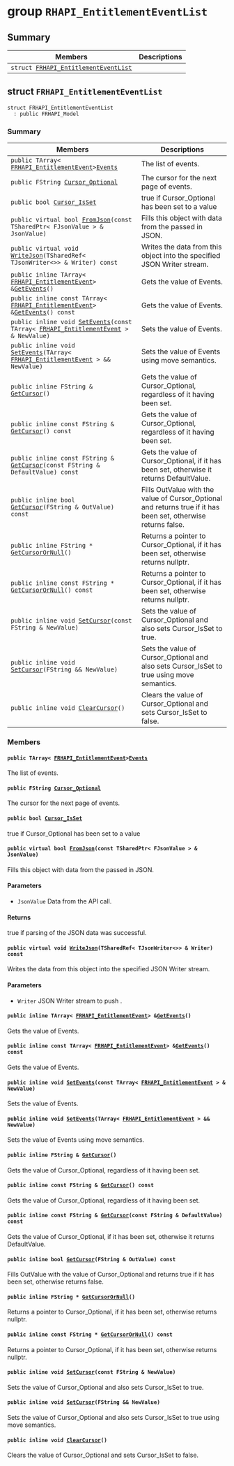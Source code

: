 # group `RHAPI_EntitlementEventList` <a id="group__RHAPI__EntitlementEventList"></a>

## Summary

 Members                        | Descriptions                                
--------------------------------|---------------------------------------------
`struct `[`FRHAPI_EntitlementEventList`](#structFRHAPI__EntitlementEventList) | 

## struct `FRHAPI_EntitlementEventList` <a id="structFRHAPI__EntitlementEventList"></a>

```
struct FRHAPI_EntitlementEventList
  : public FRHAPI_Model
```

### Summary

 Members                        | Descriptions                                
--------------------------------|---------------------------------------------
`public TArray< `[`FRHAPI_EntitlementEvent`](RHAPI_EntitlementEvent.md#structFRHAPI__EntitlementEvent)` > `[`Events`](#structFRHAPI__EntitlementEventList_1a3f05027a0a92306457e4e110ac0bb94f) | The list of events.
`public FString `[`Cursor_Optional`](#structFRHAPI__EntitlementEventList_1a408ef5f5bcc7a30ccd70aef3dc2b725b) | The cursor for the next page of events.
`public bool `[`Cursor_IsSet`](#structFRHAPI__EntitlementEventList_1ac03319ea77109225c8aab85baac83423) | true if Cursor_Optional has been set to a value
`public virtual bool `[`FromJson`](#structFRHAPI__EntitlementEventList_1a7a07f86414852d47e1c63d7e031b1372)`(const TSharedPtr< FJsonValue > & JsonValue)` | Fills this object with data from the passed in JSON.
`public virtual void `[`WriteJson`](#structFRHAPI__EntitlementEventList_1a416fced08062c5929550f55b07bee1f8)`(TSharedRef< TJsonWriter<>> & Writer) const` | Writes the data from this object into the specified JSON Writer stream.
`public inline TArray< `[`FRHAPI_EntitlementEvent`](RHAPI_EntitlementEvent.md#structFRHAPI__EntitlementEvent)` > & `[`GetEvents`](#structFRHAPI__EntitlementEventList_1a8013cde2cf4350616ed670ab98d5b3d4)`()` | Gets the value of Events.
`public inline const TArray< `[`FRHAPI_EntitlementEvent`](RHAPI_EntitlementEvent.md#structFRHAPI__EntitlementEvent)` > & `[`GetEvents`](#structFRHAPI__EntitlementEventList_1a88b1e46345294753cdd0aa133e46e1f0)`() const` | Gets the value of Events.
`public inline void `[`SetEvents`](#structFRHAPI__EntitlementEventList_1ab93fb31f064e847fd1bf83fa2e0f726d)`(const TArray< `[`FRHAPI_EntitlementEvent`](RHAPI_EntitlementEvent.md#structFRHAPI__EntitlementEvent)` > & NewValue)` | Sets the value of Events.
`public inline void `[`SetEvents`](#structFRHAPI__EntitlementEventList_1a5819169e8082c2546bbe8adb48fd2023)`(TArray< `[`FRHAPI_EntitlementEvent`](RHAPI_EntitlementEvent.md#structFRHAPI__EntitlementEvent)` > && NewValue)` | Sets the value of Events using move semantics.
`public inline FString & `[`GetCursor`](#structFRHAPI__EntitlementEventList_1a8e178f8383eb98bcfc2bbbb62c21300f)`()` | Gets the value of Cursor_Optional, regardless of it having been set.
`public inline const FString & `[`GetCursor`](#structFRHAPI__EntitlementEventList_1ae893bb04a293f12468aa5bbc455acc76)`() const` | Gets the value of Cursor_Optional, regardless of it having been set.
`public inline const FString & `[`GetCursor`](#structFRHAPI__EntitlementEventList_1a0162673f909d7f63d25d36fc5827aa0f)`(const FString & DefaultValue) const` | Gets the value of Cursor_Optional, if it has been set, otherwise it returns DefaultValue.
`public inline bool `[`GetCursor`](#structFRHAPI__EntitlementEventList_1aa85c0365ed689379000cfa35e2dc55a9)`(FString & OutValue) const` | Fills OutValue with the value of Cursor_Optional and returns true if it has been set, otherwise returns false.
`public inline FString * `[`GetCursorOrNull`](#structFRHAPI__EntitlementEventList_1ad7b540def8476ebe0bb6c7070b2fceb0)`()` | Returns a pointer to Cursor_Optional, if it has been set, otherwise returns nullptr.
`public inline const FString * `[`GetCursorOrNull`](#structFRHAPI__EntitlementEventList_1a59ec5c41978bc16804aba82f5f5da04c)`() const` | Returns a pointer to Cursor_Optional, if it has been set, otherwise returns nullptr.
`public inline void `[`SetCursor`](#structFRHAPI__EntitlementEventList_1aad3eb200ef55d113aea11a8e19609c23)`(const FString & NewValue)` | Sets the value of Cursor_Optional and also sets Cursor_IsSet to true.
`public inline void `[`SetCursor`](#structFRHAPI__EntitlementEventList_1a5cf732a8165b81e2ddde2435ad36cc3d)`(FString && NewValue)` | Sets the value of Cursor_Optional and also sets Cursor_IsSet to true using move semantics.
`public inline void `[`ClearCursor`](#structFRHAPI__EntitlementEventList_1ad53ca1646a6b5f74c4fcc9fd64d63c0f)`()` | Clears the value of Cursor_Optional and sets Cursor_IsSet to false.

### Members

#### `public TArray< `[`FRHAPI_EntitlementEvent`](RHAPI_EntitlementEvent.md#structFRHAPI__EntitlementEvent)` > `[`Events`](#structFRHAPI__EntitlementEventList_1a3f05027a0a92306457e4e110ac0bb94f) <a id="structFRHAPI__EntitlementEventList_1a3f05027a0a92306457e4e110ac0bb94f"></a>

The list of events.

#### `public FString `[`Cursor_Optional`](#structFRHAPI__EntitlementEventList_1a408ef5f5bcc7a30ccd70aef3dc2b725b) <a id="structFRHAPI__EntitlementEventList_1a408ef5f5bcc7a30ccd70aef3dc2b725b"></a>

The cursor for the next page of events.

#### `public bool `[`Cursor_IsSet`](#structFRHAPI__EntitlementEventList_1ac03319ea77109225c8aab85baac83423) <a id="structFRHAPI__EntitlementEventList_1ac03319ea77109225c8aab85baac83423"></a>

true if Cursor_Optional has been set to a value

#### `public virtual bool `[`FromJson`](#structFRHAPI__EntitlementEventList_1a7a07f86414852d47e1c63d7e031b1372)`(const TSharedPtr< FJsonValue > & JsonValue)` <a id="structFRHAPI__EntitlementEventList_1a7a07f86414852d47e1c63d7e031b1372"></a>

Fills this object with data from the passed in JSON.

#### Parameters
* `JsonValue` Data from the API call.

#### Returns
true if parsing of the JSON data was successful.

#### `public virtual void `[`WriteJson`](#structFRHAPI__EntitlementEventList_1a416fced08062c5929550f55b07bee1f8)`(TSharedRef< TJsonWriter<>> & Writer) const` <a id="structFRHAPI__EntitlementEventList_1a416fced08062c5929550f55b07bee1f8"></a>

Writes the data from this object into the specified JSON Writer stream.

#### Parameters
* `Writer` JSON Writer stream to push .

#### `public inline TArray< `[`FRHAPI_EntitlementEvent`](RHAPI_EntitlementEvent.md#structFRHAPI__EntitlementEvent)` > & `[`GetEvents`](#structFRHAPI__EntitlementEventList_1a8013cde2cf4350616ed670ab98d5b3d4)`()` <a id="structFRHAPI__EntitlementEventList_1a8013cde2cf4350616ed670ab98d5b3d4"></a>

Gets the value of Events.

#### `public inline const TArray< `[`FRHAPI_EntitlementEvent`](RHAPI_EntitlementEvent.md#structFRHAPI__EntitlementEvent)` > & `[`GetEvents`](#structFRHAPI__EntitlementEventList_1a88b1e46345294753cdd0aa133e46e1f0)`() const` <a id="structFRHAPI__EntitlementEventList_1a88b1e46345294753cdd0aa133e46e1f0"></a>

Gets the value of Events.

#### `public inline void `[`SetEvents`](#structFRHAPI__EntitlementEventList_1ab93fb31f064e847fd1bf83fa2e0f726d)`(const TArray< `[`FRHAPI_EntitlementEvent`](RHAPI_EntitlementEvent.md#structFRHAPI__EntitlementEvent)` > & NewValue)` <a id="structFRHAPI__EntitlementEventList_1ab93fb31f064e847fd1bf83fa2e0f726d"></a>

Sets the value of Events.

#### `public inline void `[`SetEvents`](#structFRHAPI__EntitlementEventList_1a5819169e8082c2546bbe8adb48fd2023)`(TArray< `[`FRHAPI_EntitlementEvent`](RHAPI_EntitlementEvent.md#structFRHAPI__EntitlementEvent)` > && NewValue)` <a id="structFRHAPI__EntitlementEventList_1a5819169e8082c2546bbe8adb48fd2023"></a>

Sets the value of Events using move semantics.

#### `public inline FString & `[`GetCursor`](#structFRHAPI__EntitlementEventList_1a8e178f8383eb98bcfc2bbbb62c21300f)`()` <a id="structFRHAPI__EntitlementEventList_1a8e178f8383eb98bcfc2bbbb62c21300f"></a>

Gets the value of Cursor_Optional, regardless of it having been set.

#### `public inline const FString & `[`GetCursor`](#structFRHAPI__EntitlementEventList_1ae893bb04a293f12468aa5bbc455acc76)`() const` <a id="structFRHAPI__EntitlementEventList_1ae893bb04a293f12468aa5bbc455acc76"></a>

Gets the value of Cursor_Optional, regardless of it having been set.

#### `public inline const FString & `[`GetCursor`](#structFRHAPI__EntitlementEventList_1a0162673f909d7f63d25d36fc5827aa0f)`(const FString & DefaultValue) const` <a id="structFRHAPI__EntitlementEventList_1a0162673f909d7f63d25d36fc5827aa0f"></a>

Gets the value of Cursor_Optional, if it has been set, otherwise it returns DefaultValue.

#### `public inline bool `[`GetCursor`](#structFRHAPI__EntitlementEventList_1aa85c0365ed689379000cfa35e2dc55a9)`(FString & OutValue) const` <a id="structFRHAPI__EntitlementEventList_1aa85c0365ed689379000cfa35e2dc55a9"></a>

Fills OutValue with the value of Cursor_Optional and returns true if it has been set, otherwise returns false.

#### `public inline FString * `[`GetCursorOrNull`](#structFRHAPI__EntitlementEventList_1ad7b540def8476ebe0bb6c7070b2fceb0)`()` <a id="structFRHAPI__EntitlementEventList_1ad7b540def8476ebe0bb6c7070b2fceb0"></a>

Returns a pointer to Cursor_Optional, if it has been set, otherwise returns nullptr.

#### `public inline const FString * `[`GetCursorOrNull`](#structFRHAPI__EntitlementEventList_1a59ec5c41978bc16804aba82f5f5da04c)`() const` <a id="structFRHAPI__EntitlementEventList_1a59ec5c41978bc16804aba82f5f5da04c"></a>

Returns a pointer to Cursor_Optional, if it has been set, otherwise returns nullptr.

#### `public inline void `[`SetCursor`](#structFRHAPI__EntitlementEventList_1aad3eb200ef55d113aea11a8e19609c23)`(const FString & NewValue)` <a id="structFRHAPI__EntitlementEventList_1aad3eb200ef55d113aea11a8e19609c23"></a>

Sets the value of Cursor_Optional and also sets Cursor_IsSet to true.

#### `public inline void `[`SetCursor`](#structFRHAPI__EntitlementEventList_1a5cf732a8165b81e2ddde2435ad36cc3d)`(FString && NewValue)` <a id="structFRHAPI__EntitlementEventList_1a5cf732a8165b81e2ddde2435ad36cc3d"></a>

Sets the value of Cursor_Optional and also sets Cursor_IsSet to true using move semantics.

#### `public inline void `[`ClearCursor`](#structFRHAPI__EntitlementEventList_1ad53ca1646a6b5f74c4fcc9fd64d63c0f)`()` <a id="structFRHAPI__EntitlementEventList_1ad53ca1646a6b5f74c4fcc9fd64d63c0f"></a>

Clears the value of Cursor_Optional and sets Cursor_IsSet to false.

